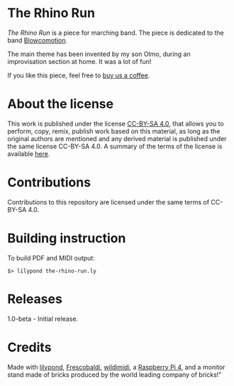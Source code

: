 # The Rhino Run

*The Rhino Run* is a piece for marching band. The piece is dedicated
to the band [Blowcomotion](https://blowcomotion.org/).

The main theme has been invented by my son Olmo, during an
improvisation section at home. It was a lot of fun!

If you like this piece, feel free to [buy us a
coffee](https://ko-fi.com/tubafranz).

# About the license

This work is published under the license [CC-BY-SA
4.0](https://creativecommons.org/licenses/by-sa/4.0/), that allows you
to perform, copy, remix, publish work based on this material, as long
as the original authors are mentioned and any derived material is
published under the same license CC-BY-SA 4.0. A summary of the terms
of the license is available
[here](https://creativecommons.org/licenses/by-sa/4.0/).

# Contributions

Contributions to this repository are licensed under the same terms of
CC-BY-SA 4.0.

# Building instruction

To build PDF and MIDI output:

```
$> lilypond the-rhino-run.ly
```

# Releases

1.0-beta - Initial release.

# Credits

Made with [lilypond](http://lilypond.org/),
[Frescobaldi](https://www.frescobaldi.org),
[wildimidi](https://github.com/Mindwerks/wildmidi), a [Raspberry Pi
4](https://www.raspberrypi.org/), and a monitor stand made of bricks
produced by the world leading company of bricks!"
